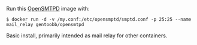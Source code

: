 Run this [OpenSMTPD][] image with:

    $ docker run -d -v /my.conf:/etc/opensmptd/smptd.conf -p 25:25 --name mail_relay gentoobb/opensmtpd

Basic install, primarily intended as mail relay for other containers.

[OpenSMTPD]: https://www.opensmtpd.org/
